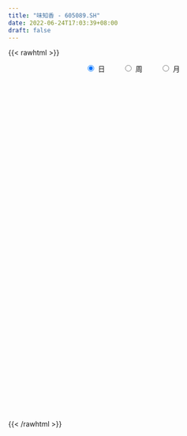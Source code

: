 ```yaml
---
title: "味知香 - 605089.SH"
date: 2022-06-24T17:03:39+08:00
draft: false
---
```

{{< rawhtml >}}
    <div style="text-align: center">
        <label style="padding: 1rem;"><input style="margin-right: .5rem" type="radio" name="period" value="D" checked onclick="period_change(this)">日</label>
        <label style="padding: 1rem;"><input style="margin-right: .5rem" type="radio" name="period" value="W" onclick="period_change(this)">周</label>
        <label style="padding: 1rem;"><input style="margin-right: .5rem" type="radio" name="period" value="M" onclick="period_change(this)">月</label>
    </div>
    <div id="chart" style="height: 700px;"></div> 
    <script type="text/javascript">
        const D_v = [3582.5,667.72,810.23,3984.21,8755.89,4886.37,2922.89,5845.83,8580.94,58690.78,84659.95,158015.17,17348.88,120036.47,91513.49,85211.6,69276.0,62339.63,68739.82,78947.52,68545.37,44537.55,42753.77,59663.13,38482.67,47938.48,67167.72,53881.19,62113.37,45825.02,30729.98,55557.34,40591.96,33493.48,38235.25,27181.94,37692.19,22283.95,34806.28,26753.52,16867.19,13669.7,24787.79,32777.8,26995.37,26112.51,22903.51,14659.99,16485.95,14797.21,23243.85,31820.56,23112.17,16848.5,14394.33,16766.01,13385.62,10070.18,27965.12,20593.59,18911.31,17567.43,24220.96,15321.54,30672.88,42896.43,25253.9,31013.81,17332.42,19267.92,15675.49,44964.94,72872.9,64610.8,39926.74,47453.12,47165.42,35170.14,59347.53,31508.42,25522.52,22712.51,22843.47,44680.63,26447.68,26614.93,17968.94,42414.0,45777.51,46180.36,33566.39,23720.37,25104.56,18314.27,17366.87,17288.76,23196.65,23702.74,16116.95,18073.98,16806.03,11609.96,30551.56,57023.94,40423.98,36131.68,32052.43,38414.75,39460.72,30780.02,42510.08,33368.17,24978.39,24161.78,19547.66,30947.01,20709.05,23069.16,19761.9,21323.88,25704.7,33325.12,20255.3,17657.92,31305.27,29283.71,38155.81,26479.8,20092.44,15461.38,13236.78,13578.0,12007.2,33375.74,57311.98,27314.78,21818.03,24047.82,23334.96,15663.95,19925.45,31494.24,18834.32,20611.56,15959.22,18676.1,25415.88,15364.58,26642.89,18539.23,39177.05,55940.77,34008.12,35421.38,32238.63,24735.2,17253.41,22591.4,22108.04,12665.8,25917.12,18147.68,45192.24,46319.88,22235.36,48089.94,40475.11,31211.03,37319.47,35246.57,43762.63,29302.78,22733.58,34235.4,43008.53,99404.22,86453.13,56345.91,56703.32,32921.96,26809.0,43815.8,22086.04,30908.93,19475.03,17560.9,20366.16,17668.29,10437.0,11305.0,13007.64,24327.21,11116.83,16972.98,18004.52,11553.59,7103.6,8454.0,11472.46,9533.8,15351.7,6906.0,14366.46,8664.06,13643.76,9839.45,6199.68,14890.8,11976.14,13589.4,11031.8,16467.44,19876.18,15898.0,22064.0,19686.68,10987.61,26430.25,13926.86,10210.74,7739.2,17425.0,29588.64,31285.43,18009.95,11413.58,21424.57,13349.32,14864.02,20646.03,21743.96,49517.71,37204.99,44467.97,47989.54,51619.01,30917.51,45878.92,31665.91,36289.9,25400.5,31314.95,25418.58,32078.48,21441.49,15386.49,11128.77,10865.4,21563.0,17799.7,10675.0,9535.0,9134.0,10668.41,8547.0,9776.49,17671.85,9851.0,16972.71,19116.03,11189.15,14652.07,7624.65,11133.2,11716.18,11706.91,12356.23,15875.0,20361.4,14421.27,9797.7,9077.7,7937.0,10853.63,17563.33,14495.0,20568.27,15416.08,11150.7,9319.0,21256.08]
const D_histogram = [0.0,0.2622905983,0.7007975844,1.2538870171,1.8788516151,2.5469219296,3.2394743703,3.9458032309,4.6613335693,5.3855519421,6.1211358646,6.8732347958,7.6482399771,8.0170590833,7.4082803112,6.0760695502,4.9163054696,3.9365553047,2.715714599,1.1973553133,0.4436850274,-0.4463266681,-1.0741783453,-1.6472180067,-2.2337951391,-2.4624411841,-1.8550021024,-2.397631823,-3.5410383076,-4.5634971515,-5.0421824302,-5.8703385367,-6.1440708225,-6.2736060392,-5.8296321732,-5.2729443904,-4.4036743796,-3.8583916582,-3.8703730176,-3.7020733012,-3.428819794,-3.1141616565,-2.982060105,-2.1859342499,-1.9025338122,-1.4449457188,-1.2900766569,-1.0467737386,-0.7667070204,-0.682024422,-0.7150314152,-0.9811790246,-1.0090385326,-1.0828945416,-1.0407561462,-1.189956704,-1.1613718318,-1.0725364457,-1.1396025663,-1.3423058175,-1.5512443514,-1.7362008274,-1.5465811993,-1.2894202416,-0.8409234801,-0.3668475871,0.0418091907,0.1977681413,0.2345778576,0.2172172246,0.6647346116,1.4194971747,2.1127973726,1.9746426364,1.8318219388,1.8361691379,1.847935179,1.5965938181,1.0124654987,0.6035305064,0.2893650623,0.1767678595,0.1462315894,0.4070750551,0.3802899226,0.4245655393,0.2975791645,0.6525211312,0.9422644825,1.0270255416,1.21137256,1.2357532762,1.0721744644,0.8537153518,0.658865952,0.5360287262,0.4820520707,0.1557929489,-0.0474109283,-0.1084808057,-0.2831462662,-0.3469019455,-0.1589574028,0.2544772686,0.5553337307,0.7022208711,0.9309263851,1.0819313853,1.3927479234,1.4122063867,1.5600677636,1.2863449168,1.0099636518,0.6943248151,0.3409641237,0.3448292368,0.2480524568,0.0703669426,0.0515110534,-0.210899659,-0.8893359677,-1.5969316335,-1.9221391311,-2.0302784628,-1.7929563046,-1.5223202855,-1.0092249992,-0.7420913494,-0.6899353239,-0.4852288709,-0.3234435621,-0.2728854514,-0.299814362,0.1571091455,0.6421877874,0.8346707948,0.7909245613,0.6334283507,0.6060922331,0.5570049224,0.4400667289,0.5454659004,0.4554306071,0.4393119026,0.3391783381,0.3280699751,0.2181567181,0.1096531532,-0.2350359521,-0.318592609,0.1182651364,0.5205427506,0.7837834097,0.984497616,1.0994324516,0.9574276619,0.7611101326,0.5667485912,0.2433875365,0.1063718961,0.0471453766,-0.0783898088,0.1435412529,0.538111089,0.6399001745,0.6739154582,0.8918758985,0.9283205601,1.1583985279,1.0005539142,0.3126378755,-0.3390393274,-0.5316548898,-1.0838288249,-0.8765149494,-0.3590302622,-0.2478045933,-0.1175968521,-0.6042714161,-0.851458453,-1.1608316318,-1.8266373445,-2.198149674,-2.6600241377,-2.7991782597,-2.9068159896,-2.681212713,-2.3322279796,-1.9220797598,-1.5334731251,-1.2735238475,-1.2517194878,-1.1617661439,-0.9143796151,-0.5421871255,-0.3410638118,-0.1809861865,-0.0444034067,-0.0310755171,0.1041200404,0.1373440668,0.208622412,0.2918823258,0.3686877008,0.5189057036,0.4942053085,0.4806532765,0.2745926253,0.0027198536,-0.1774560049,-0.1939437678,-0.0235656878,0.1478448176,0.0757308343,0.0115796005,0.127425301,0.1576351736,0.4359993141,0.491831373,0.5745300046,0.5369590271,0.576637123,0.7730200891,0.9713267271,1.0331470525,1.033181052,0.9455450739,0.8781503234,0.5952302544,0.1887830486,0.2963177005,0.4663375859,0.5959851505,0.7942816784,1.0585004014,1.0063500591,0.8852575284,0.9537507958,0.8596161396,0.3263767584,-0.4121177118,-0.8075641113,-0.994142019,-0.7307956667,-0.5996362064,-0.4789802828,-0.4473604356,-0.3828398866,-0.0800365792,0.0475492219,0.0814898106,0.0190325493,0.0091520986,-0.0681090445,-0.1310672249,-0.1993304305,-0.0754329474,-0.0122762501,0.0720678117,0.2199891816,0.2788885096,0.175520864,0.1343720613,0.1564078333,0.1871787107,0.2213849045,0.2886317471,0.3551740182,0.4539911534,0.3517571259,0.2499574135,0.1244787783,0.0415068692,-0.0048241358,0.0942276192,0.1207274447,0.2838836714,0.2943881224,0.200971824,0.1527963164,0.2385386613]
const D_fast = [0.0,0.3278632479,0.9415696301,1.808130817,2.9028083188,4.2076091157,5.710030149,7.4028098173,9.2836735481,11.3542799064,13.620147795,16.0905554252,18.7776206007,21.1507044778,22.3939957835,22.5808024101,22.6501146969,22.6545033581,22.1125913022,20.8935708448,20.2508218158,19.2492284533,18.3528321897,17.3679880267,16.2229621094,15.3787057685,15.5223943245,14.3803566482,12.3516905867,10.1883574549,8.4491265687,6.153385828,4.3436358365,2.64569911,1.6322649328,0.870716618,0.6390680339,0.2197528408,-0.7598217731,-1.517040382,-2.1009918233,-2.5648740999,-3.1782875747,-2.928645282,-3.1208782974,-3.0245266337,-3.1921767361,-3.2105672523,-3.1221772893,-3.2080007964,-3.4197656433,-3.931208009,-4.21132715,-4.5559067945,-4.7739574356,-5.2206471694,-5.4824052552,-5.6617039805,-6.0136707427,-6.5519504482,-7.1487000699,-7.7677067528,-7.9647324246,-8.0299265272,-7.7916606358,-7.4092966396,-6.990187564,-6.7847865782,-6.6893323975,-6.6523887243,-6.0386876844,-4.9290508277,-3.7075512866,-3.3520453637,-3.0369105766,-2.573521093,-2.0997712572,-1.9519641636,-2.2829761083,-2.541028474,-2.7828526525,-2.8512578904,-2.8452362632,-2.4826240337,-2.4143366855,-2.2639196841,-2.3165112677,-1.7984390183,-1.2731295462,-0.9316121018,-0.4444219434,-0.1111029082,-0.0066381039,-0.0116683785,-0.0418012903,-0.0306313346,0.0359050276,-0.251405857,-0.4664624662,-0.554652545,-0.8001045721,-0.9505857378,-0.8023805458,-0.3253265572,0.1143633376,0.4368056958,0.8982428061,1.3197306525,1.9787341715,2.3512442315,2.8891225493,2.9369859317,2.9130955796,2.7710379467,2.5029182862,2.5929907085,2.5582270427,2.3981332641,2.3921551383,2.0770195111,1.1762492105,0.0694206363,-0.7363216441,-1.3520305915,-1.5629475094,-1.6728915617,-1.4121025251,-1.3304917127,-1.4508195182,-1.367420283,-1.2864958647,-1.3041591169,-1.4060416179,-0.909840824,-0.2642152353,0.1369354708,0.2909203776,0.2917812547,0.4159681953,0.5061321153,0.499210604,0.7409762506,0.7647986091,0.8585078802,0.8431689002,0.914078031,0.8587039536,0.777613677,0.3741655836,0.2109607744,0.677384804,1.2097981058,1.6689846173,2.1158232276,2.5056161761,2.6029683018,2.5969283057,2.5442539121,2.2817397415,2.1713170752,2.1238768998,1.9787442622,2.2365606371,2.7656582455,3.0274223747,3.2299165229,3.6708459379,3.9393707395,4.4590483392,4.551342204,3.9415856342,3.2051485994,2.8796193146,2.0564881733,2.0446733114,2.4724004331,2.5216749537,2.6224834818,1.9847410638,1.5246894137,0.925108327,-0.1973567219,-1.1184064699,-2.245286968,-3.0842356549,-3.9185773822,-4.3632772838,-4.5973495454,-4.6677212655,-4.6624829121,-4.7209145964,-5.0120401086,-5.2125283006,-5.1937366756,-4.9570909674,-4.8412336067,-4.7264025279,-4.6009205998,-4.5953615895,-4.434136022,-4.3665759788,-4.2431420307,-4.0869115354,-3.9179342352,-3.6379898065,-3.5391388745,-3.4325275873,-3.5699400822,-3.8411328906,-4.0656727502,-4.1306464551,-3.966159797,-3.7577880872,-3.810969362,-3.8722256956,-3.7245236699,-3.6549050039,-3.2675410348,-3.0887511327,-2.8624199999,-2.7657512207,-2.5819138441,-2.1922758557,-1.7511375359,-1.4310304474,-1.1727011849,-1.0239508945,-0.8718080642,-1.0059205696,-1.3651720132,-1.1835579362,-0.8969536543,-0.6183098021,-0.2214428546,0.3074009687,0.5068381412,0.6070599927,0.913990959,1.0347603376,0.5831151461,-0.258408752,-0.8557461793,-1.2908595919,-1.2102121562,-1.2289617475,-1.2280508946,-1.3082711563,-1.339460579,-1.0566664164,-0.9171933099,-0.8628802684,-0.9205793925,-0.9281718185,-1.0224602228,-1.1181852093,-1.2362810226,-1.1312417763,-1.0711541415,-0.9687931268,-0.7658744615,-0.6372530062,-0.6967404357,-0.7042962231,-0.6431584927,-0.5655929377,-0.4760405177,-0.3366357384,-0.1812999627,0.0310149608,0.0167202148,-0.0225901443,-0.1169490849,-0.1895442767,-0.2370813156,-0.1144726558,-0.0577909691,0.1763361755,0.2604376571,0.2172643147,0.2072878861,0.3526648964]
const D_slow = [0.0,0.0655726496,0.2407720457,0.5542437999,1.0239567037,1.6606871861,2.4705557787,3.4570065864,4.6223399787,5.9687279643,7.4990119304,9.2173206294,11.1293806236,13.1336453945,14.9857154723,16.5047328598,17.7338092272,18.7179480534,19.3968767032,19.6962155315,19.8071367883,19.6955551213,19.427010535,19.0152060333,18.4567572486,17.8411469525,17.3773964269,16.7779884712,15.8927288943,14.7518546064,13.4913089989,12.0237243647,10.4877066591,8.9193051493,7.461897106,6.1436610084,5.0427424135,4.0781444989,3.1105512445,2.1850329192,1.3278279707,0.5492875566,-0.1962274697,-0.7427110321,-1.2183444852,-1.5795809149,-1.9021000791,-2.1637935138,-2.3554702689,-2.5259763744,-2.7047342282,-2.9500289843,-3.2022886175,-3.4730122529,-3.7332012894,-4.0306904654,-4.3210334234,-4.5891675348,-4.8740681764,-5.2096446307,-5.5974557186,-6.0315059254,-6.4181512253,-6.7405062857,-6.9507371557,-7.0424490525,-7.0319967548,-6.9825547195,-6.9239102551,-6.8696059489,-6.703422296,-6.3485480023,-5.8203486592,-5.3266880001,-4.8687325154,-4.4096902309,-3.9477064362,-3.5485579817,-3.295441607,-3.1445589804,-3.0722177148,-3.0280257499,-2.9914678526,-2.8896990888,-2.7946266081,-2.6884852233,-2.6140904322,-2.4509601494,-2.2153940288,-1.9586376434,-1.6557945034,-1.3468561843,-1.0788125683,-0.8653837303,-0.7006672423,-0.5666600608,-0.4461470431,-0.4071988059,-0.4190515379,-0.4461717393,-0.5169583059,-0.6036837923,-0.643423143,-0.5798038258,-0.4409703931,-0.2654151754,-0.0326835791,0.2377992673,0.5859862481,0.9390378448,1.3290547857,1.6506410149,1.9031319278,2.0767131316,2.1619541625,2.2481614717,2.3101745859,2.3277663216,2.3406440849,2.2879191701,2.0655851782,1.6663522698,1.185817487,0.6782478713,0.2300087952,-0.1505712762,-0.402877526,-0.5884003633,-0.7608841943,-0.882191412,-0.9630523026,-1.0312736654,-1.1062272559,-1.0669499695,-0.9064030227,-0.697735324,-0.5000041837,-0.341647096,-0.1901240377,-0.0508728071,0.0591438751,0.1955103502,0.309368002,0.4191959776,0.5039905621,0.5860080559,0.6405472354,0.6679605237,0.6092015357,0.5295533835,0.5591196676,0.6892553552,0.8852012076,1.1313256116,1.4061837245,1.64554064,1.8358181731,1.9775053209,2.0383522051,2.0649451791,2.0767315232,2.057134071,2.0930193842,2.2275471565,2.3875222001,2.5560010647,2.7789700393,3.0110501793,3.3006498113,3.5507882899,3.6289477587,3.5441879269,3.4112742044,3.1403169982,2.9211882608,2.8314306953,2.769479547,2.7400803339,2.5890124799,2.3761478667,2.0859399587,1.6292806226,1.0797432041,0.4147371697,-0.2850573952,-1.0117613926,-1.6820645709,-2.2651215658,-2.7456415057,-3.129009787,-3.4473907489,-3.7603206208,-4.0507621568,-4.2793570605,-4.4149038419,-4.5001697949,-4.5454163415,-4.5565171931,-4.5642860724,-4.5382560623,-4.5039200456,-4.4517644426,-4.3787938612,-4.286621936,-4.1568955101,-4.033344183,-3.9131808638,-3.8445327075,-3.8438527441,-3.8882167453,-3.9367026873,-3.9425941092,-3.9056329048,-3.8867001963,-3.8838052961,-3.8519489709,-3.8125401775,-3.703540349,-3.5805825057,-3.4369500046,-3.3027102478,-3.158550967,-2.9652959448,-2.722464263,-2.4641774999,-2.2058822369,-1.9694959684,-1.7499583875,-1.601150824,-1.5539550618,-1.4798756367,-1.3632912402,-1.2142949526,-1.015724533,-0.7510994326,-0.4995119179,-0.2781975358,-0.0397598368,0.1751441981,0.2567383877,0.1537089597,-0.0481820681,-0.2967175728,-0.4794164895,-0.6293255411,-0.7490706118,-0.8609107207,-0.9566206924,-0.9766298372,-0.9647425317,-0.9443700791,-0.9396119417,-0.9373239171,-0.9543511782,-0.9871179845,-1.0369505921,-1.0558088289,-1.0588778914,-1.0408609385,-0.9858636431,-0.9161415157,-0.8722612997,-0.8386682844,-0.799566326,-0.7527716484,-0.6974254222,-0.6252674855,-0.5364739809,-0.4229761926,-0.3350369111,-0.2725475577,-0.2414278632,-0.2310511459,-0.2322571798,-0.208700275,-0.1785184138,-0.107547496,-0.0339504654,0.0162924906,0.0544915697,0.1141262351]
const D_data = [['2021-04-27', 41.08, 41.08, 41.08, 41.08],['2021-04-28', 45.19, 45.19, 45.19, 45.19],['2021-04-29', 49.71, 49.71, 49.71, 49.71],['2021-04-30', 54.68, 54.68, 54.68, 54.68],['2021-05-06', 60.15, 60.15, 60.15, 60.15],['2021-05-07', 66.17, 66.17, 66.17, 66.17],['2021-05-10', 72.79, 72.79, 72.79, 72.79],['2021-05-11', 80.07, 80.07, 80.07, 80.07],['2021-05-12', 88.08, 88.08, 88.08, 88.08],['2021-05-13', 96.89, 96.89, 96.89, 96.89],['2021-05-14', 103.0, 106.58, 98.88, 106.58],['2021-05-17', 106.88, 117.24, 99.35, 117.24],['2021-05-18', 128.96, 128.96, 128.96, 128.96],['2021-05-19', 133.0, 135.0, 130.01, 139.8],['2021-05-20', 131.41, 130.3, 128.23, 135.8],['2021-05-21', 130.08, 123.63, 120.12, 135.0],['2021-05-24', 123.6, 125.89, 120.33, 127.84],['2021-05-25', 124.0, 128.5, 120.11, 128.5],['2021-05-26', 127.06, 124.9, 124.05, 132.94],['2021-05-27', 121.66, 118.1, 115.0, 121.7],['2021-05-28', 118.01, 125.0, 115.5, 128.45],['2021-05-31', 123.0, 121.65, 119.01, 124.88],['2021-06-01', 122.5, 123.0, 117.81, 124.85],['2021-06-02', 124.19, 122.08, 121.22, 132.11],['2021-06-03', 119.0, 119.88, 116.51, 122.44],['2021-06-04', 119.99, 122.86, 118.01, 127.53],['2021-06-07', 123.1, 135.15, 120.1, 135.15],['2021-06-08', 137.5, 121.64, 121.64, 138.88],['2021-06-09', 113.8, 109.48, 109.48, 113.8],['2021-06-10', 108.5, 104.05, 103.8, 109.99],['2021-06-11', 106.0, 104.95, 104.1, 107.75],['2021-06-15', 102.7, 94.46, 94.46, 104.0],['2021-06-16', 92.17, 95.2, 90.7, 99.0],['2021-06-17', 94.98, 92.31, 90.75, 95.45],['2021-06-18', 92.1, 96.66, 90.1, 98.0],['2021-06-21', 95.0, 97.3, 94.0, 99.0],['2021-06-22', 97.3, 102.0, 95.68, 102.67],['2021-06-23', 100.68, 99.11, 97.5, 101.85],['2021-06-24', 98.98, 90.98, 89.3, 98.99],['2021-06-25', 90.05, 91.0, 86.2, 91.4],['2021-06-28', 90.33, 90.9, 88.74, 91.79],['2021-06-29', 90.6, 90.52, 89.82, 92.0],['2021-06-30', 90.0, 87.02, 87.02, 91.3],['2021-07-01', 87.34, 95.72, 87.0, 95.72],['2021-07-02', 93.11, 90.44, 88.7, 94.88],['2021-07-05', 89.82, 93.09, 87.37, 94.37],['2021-07-06', 92.36, 89.61, 87.56, 92.9],['2021-07-07', 88.0, 90.57, 88.0, 92.18],['2021-07-08', 89.68, 91.4, 88.81, 92.6],['2021-07-09', 90.58, 89.01, 88.1, 91.01],['2021-07-12', 88.5, 86.74, 85.0, 88.9],['2021-07-13', 85.7, 81.92, 80.91, 87.5],['2021-07-14', 81.0, 82.87, 79.11, 84.66],['2021-07-15', 81.78, 80.7, 80.0, 82.87],['2021-07-16', 80.78, 80.7, 79.65, 81.84],['2021-07-19', 79.9, 76.56, 75.95, 80.34],['2021-07-20', 75.5, 76.92, 75.35, 78.33],['2021-07-21', 76.97, 76.46, 76.1, 77.92],['2021-07-22', 76.6, 73.0, 72.29, 77.18],['2021-07-23', 72.97, 68.85, 68.75, 73.1],['2021-07-26', 68.04, 65.72, 65.2, 69.47],['2021-07-27', 65.99, 62.8, 62.05, 66.69],['2021-07-28', 63.34, 65.3, 62.02, 66.56],['2021-07-29', 65.0, 65.28, 63.73, 66.4],['2021-07-30', 64.7, 67.76, 63.59, 68.3],['2021-08-02', 67.0, 69.1, 62.11, 70.78],['2021-08-03', 67.92, 69.54, 67.13, 71.76],['2021-08-04', 69.0, 67.0, 65.3, 69.0],['2021-08-05', 66.5, 65.21, 64.8, 68.09],['2021-08-06', 65.35, 63.78, 63.35, 65.75],['2021-08-09', 64.62, 70.16, 63.79, 70.16],['2021-08-10', 74.98, 77.18, 72.16, 77.18],['2021-08-11', 79.5, 80.89, 78.52, 83.63],['2021-08-12', 77.99, 72.82, 72.8, 78.99],['2021-08-13', 72.0, 72.8, 71.13, 74.37],['2021-08-16', 72.74, 75.08, 71.5, 77.5],['2021-08-17', 73.9, 76.1, 72.05, 79.0],['2021-08-18', 75.3, 73.0, 72.81, 77.78],['2021-08-19', 71.2, 67.12, 65.86, 75.5],['2021-08-20', 66.18, 66.81, 63.61, 66.85],['2021-08-23', 66.63, 65.95, 65.11, 67.43],['2021-08-24', 66.12, 67.07, 65.02, 67.88],['2021-08-25', 66.31, 67.41, 66.21, 69.6],['2021-08-26', 66.54, 71.49, 65.44, 74.09],['2021-08-27', 70.58, 68.43, 68.3, 71.43],['2021-08-30', 68.0, 69.3, 66.1, 70.15],['2021-08-31', 68.59, 66.84, 66.8, 69.9],['2021-09-01', 67.3, 73.52, 64.45, 73.52],['2021-09-02', 73.95, 74.76, 71.82, 75.88],['2021-09-03', 74.74, 73.7, 72.65, 78.5],['2021-09-06', 73.5, 76.32, 72.6, 77.3],['2021-09-07', 75.3, 75.65, 74.6, 76.66],['2021-09-08', 75.5, 73.67, 72.8, 76.17],['2021-09-09', 73.48, 72.58, 71.91, 74.88],['2021-09-10', 72.11, 72.25, 71.66, 74.08],['2021-09-13', 72.6, 72.68, 71.03, 73.17],['2021-09-14', 73.12, 73.4, 72.95, 76.0],['2021-09-15', 72.57, 69.15, 69.0, 72.57],['2021-09-16', 69.0, 69.24, 67.8, 71.59],['2021-09-17', 69.0, 70.18, 67.3, 70.8],['2021-09-22', 69.25, 67.89, 66.79, 69.42],['2021-09-23', 68.04, 68.3, 68.04, 69.6],['2021-09-24', 68.31, 71.5, 67.85, 73.98],['2021-09-27', 70.6, 75.91, 70.6, 78.65],['2021-09-28', 74.08, 76.69, 72.33, 76.8],['2021-09-29', 75.49, 76.43, 74.63, 79.73],['2021-09-30', 77.36, 79.11, 75.4, 79.11],['2021-10-08', 79.84, 79.99, 77.88, 83.5],['2021-10-11', 80.3, 84.3, 80.3, 86.97],['2021-10-12', 82.3, 82.78, 81.52, 85.36],['2021-10-13', 82.75, 86.2, 78.88, 86.2],['2021-10-14', 85.46, 81.93, 81.71, 86.75],['2021-10-15', 81.79, 81.58, 79.98, 83.68],['2021-10-18', 80.8, 80.45, 76.3, 81.36],['2021-10-19', 80.2, 78.88, 78.81, 81.3],['2021-10-20', 78.88, 83.0, 78.1, 83.4],['2021-10-21', 82.01, 82.05, 81.3, 83.47],['2021-10-22', 82.16, 80.75, 79.0, 83.74],['2021-10-25', 80.57, 82.59, 79.07, 82.6],['2021-10-26', 82.0, 79.04, 79.01, 83.04],['2021-10-27', 77.96, 71.14, 71.14, 77.96],['2021-10-28', 66.5, 66.28, 65.68, 70.0],['2021-10-29', 66.0, 67.06, 65.64, 68.09],['2021-11-01', 66.5, 67.15, 64.6, 68.19],['2021-11-02', 66.7, 70.36, 66.6, 71.45],['2021-11-03', 70.58, 70.83, 68.7, 73.9],['2021-11-04', 72.55, 74.94, 72.3, 75.79],['2021-11-05', 74.01, 73.2, 72.8, 74.79],['2021-11-08', 72.5, 70.7, 70.7, 74.38],['2021-11-09', 71.92, 72.72, 70.7, 73.5],['2021-11-10', 72.5, 72.72, 71.5, 74.0],['2021-11-11', 72.01, 71.52, 70.45, 72.46],['2021-11-12', 71.51, 70.23, 70.2, 71.99],['2021-11-15', 73.0, 77.25, 73.0, 77.25],['2021-11-16', 79.0, 80.34, 77.49, 80.84],['2021-11-17', 78.8, 78.99, 77.4, 79.96],['2021-11-18', 78.98, 77.0, 76.81, 78.98],['2021-11-19', 77.0, 75.54, 74.64, 78.32],['2021-11-22', 75.0, 77.13, 73.46, 77.85],['2021-11-23', 76.85, 77.1, 76.02, 77.42],['2021-11-24', 77.02, 76.2, 75.87, 78.99],['2021-11-25', 76.62, 79.37, 75.61, 79.92],['2021-11-26', 78.66, 77.4, 77.17, 78.8],['2021-11-29', 75.7, 78.45, 75.67, 78.73],['2021-11-30', 78.8, 77.46, 77.01, 78.98],['2021-12-01', 76.81, 78.62, 76.12, 78.8],['2021-12-02', 80.1, 77.36, 77.36, 81.6],['2021-12-03', 76.7, 77.01, 76.39, 78.2],['2021-12-06', 76.9, 72.86, 72.66, 76.9],['2021-12-07', 73.02, 74.83, 72.0, 74.89],['2021-12-08', 74.83, 82.31, 74.07, 82.31],['2021-12-09', 83.45, 84.5, 82.32, 85.5],['2021-12-10', 84.25, 85.2, 83.5, 86.95],['2021-12-13', 85.25, 86.53, 83.7, 88.3],['2021-12-14', 85.53, 87.33, 84.9, 89.13],['2021-12-15', 86.69, 85.08, 84.0, 87.3],['2021-12-16', 84.81, 84.42, 83.17, 85.68],['2021-12-17', 84.0, 84.19, 82.82, 85.9],['2021-12-20', 83.01, 81.78, 81.67, 85.68],['2021-12-21', 82.43, 83.3, 81.59, 83.38],['2021-12-22', 83.31, 84.1, 82.3, 87.5],['2021-12-23', 84.25, 83.05, 81.1, 84.89],['2021-12-24', 82.74, 87.99, 82.31, 91.36],['2021-12-27', 87.88, 92.41, 86.89, 93.0],['2021-12-28', 93.0, 90.89, 90.31, 93.0],['2021-12-29', 94.5, 91.29, 91.15, 99.0],['2021-12-30', 92.02, 95.29, 88.9, 95.88],['2021-12-31', 94.0, 94.85, 92.6, 98.38],['2022-01-04', 94.51, 99.29, 93.3, 99.4],['2022-01-05', 99.0, 95.98, 95.3, 101.77],['2022-01-06', 92.98, 88.08, 87.02, 94.0],['2022-01-07', 86.79, 85.4, 85.07, 89.9],['2022-01-10', 85.38, 89.01, 85.37, 89.84],['2022-01-11', 88.11, 82.3, 81.58, 88.9],['2022-01-12', 83.33, 90.53, 81.22, 90.53],['2022-01-13', 94.91, 96.3, 92.92, 99.58],['2022-01-14', 98.15, 93.07, 92.58, 102.85],['2022-01-17', 92.8, 94.21, 91.06, 96.6],['2022-01-18', 92.0, 85.6, 84.9, 92.0],['2022-01-19', 84.28, 86.38, 84.28, 87.5],['2022-01-20', 86.0, 83.6, 83.0, 88.5],['2022-01-21', 82.85, 75.55, 75.24, 83.04],['2022-01-24', 75.56, 75.0, 74.01, 76.5],['2022-01-25', 74.5, 69.76, 69.7, 74.5],['2022-01-26', 71.0, 69.99, 69.23, 71.6],['2022-01-27', 70.0, 67.33, 67.33, 71.5],['2022-01-28', 67.61, 69.39, 67.17, 71.0],['2022-02-07', 71.0, 70.2, 69.93, 71.99],['2022-02-08', 70.15, 70.96, 69.45, 71.5],['2022-02-09', 71.0, 71.05, 70.01, 71.45],['2022-02-10', 70.55, 69.6, 69.0, 71.09],['2022-02-11', 69.2, 65.85, 64.56, 69.2],['2022-02-14', 65.0, 65.48, 65.0, 66.88],['2022-02-15', 66.0, 66.94, 64.8, 68.86],['2022-02-16', 67.1, 68.98, 67.0, 70.77],['2022-02-17', 69.0, 67.4, 67.01, 69.0],['2022-02-18', 66.86, 67.01, 66.0, 67.3],['2022-02-21', 66.68, 66.78, 66.5, 67.66],['2022-02-22', 66.2, 64.96, 64.21, 66.47],['2022-02-23', 65.0, 66.27, 64.8, 66.37],['2022-02-24', 65.97, 64.9, 64.25, 67.28],['2022-02-25', 65.2, 65.16, 65.1, 66.01],['2022-02-28', 64.5, 65.3, 62.15, 66.0],['2022-03-01', 65.08, 65.3, 64.51, 65.85],['2022-03-02', 65.5, 66.59, 65.01, 67.8],['2022-03-03', 66.68, 64.56, 64.56, 66.96],['2022-03-04', 64.06, 64.42, 63.71, 65.55],['2022-03-07', 64.01, 61.16, 59.95, 64.1],['2022-03-08', 60.56, 58.6, 57.88, 61.19],['2022-03-09', 58.62, 57.9, 55.15, 59.67],['2022-03-10', 58.88, 58.71, 58.14, 59.65],['2022-03-11', 58.0, 60.82, 57.1, 61.0],['2022-03-14', 61.9, 61.25, 60.8, 64.66],['2022-03-15', 60.98, 58.0, 58.0, 62.41],['2022-03-16', 58.89, 57.21, 53.61, 59.2],['2022-03-17', 57.21, 59.11, 57.18, 60.68],['2022-03-18', 58.79, 58.0, 57.52, 59.08],['2022-03-21', 57.88, 61.65, 57.8, 62.98],['2022-03-22', 61.33, 59.62, 59.51, 61.5],['2022-03-23', 59.44, 60.26, 59.07, 60.89],['2022-03-24', 59.5, 58.84, 58.6, 59.61],['2022-03-25', 58.83, 59.8, 58.52, 62.3],['2022-03-28', 60.64, 62.51, 60.06, 62.77],['2022-03-29', 62.49, 63.9, 60.8, 64.5],['2022-03-30', 63.0, 63.33, 61.61, 63.33],['2022-03-31', 62.79, 63.22, 62.3, 63.25],['2022-04-01', 62.93, 62.38, 62.2, 65.54],['2022-04-06', 62.1, 62.68, 61.9, 64.29],['2022-04-07', 61.8, 59.38, 59.19, 61.8],['2022-04-08', 59.54, 56.05, 55.95, 60.0],['2022-04-11', 56.27, 61.66, 56.27, 61.66],['2022-04-12', 61.66, 63.3, 59.2, 64.6],['2022-04-13', 62.86, 63.85, 60.8, 65.0],['2022-04-14', 63.85, 66.0, 61.83, 66.66],['2022-04-15', 65.0, 68.7, 64.11, 68.8],['2022-04-18', 69.12, 66.05, 66.01, 72.96],['2022-04-19', 65.79, 65.42, 63.6, 67.5],['2022-04-20', 64.13, 68.37, 64.01, 71.0],['2022-04-21', 67.21, 67.0, 65.3, 68.34],['2022-04-22', 66.0, 60.3, 60.3, 66.0],['2022-04-25', 55.25, 54.27, 54.27, 57.88],['2022-04-26', 53.28, 55.01, 50.0, 56.66],['2022-04-27', 53.0, 55.3, 51.66, 55.98],['2022-04-28', 54.0, 60.4, 53.8, 60.82],['2022-04-29', 57.53, 59.2, 57.53, 59.59],['2022-05-05', 59.16, 59.22, 58.33, 61.09],['2022-05-06', 58.0, 58.03, 56.6, 59.88],['2022-05-09', 57.4, 58.24, 57.11, 58.66],['2022-05-10', 57.03, 61.9, 57.03, 61.97],['2022-05-11', 61.18, 60.72, 60.52, 63.75],['2022-05-12', 60.0, 59.9, 59.13, 61.33],['2022-05-13', 59.9, 58.52, 58.3, 60.4],['2022-05-16', 59.06, 58.86, 58.5, 59.99],['2022-05-17', 58.73, 57.62, 56.69, 58.79],['2022-05-18', 57.28, 57.2, 57.01, 58.2],['2022-05-19', 56.2, 56.5, 55.38, 56.78],['2022-05-20', 56.14, 58.8, 56.14, 59.36],['2022-05-23', 58.78, 58.36, 57.51, 58.88],['2022-05-24', 58.55, 58.9, 56.88, 59.65],['2022-05-25', 58.73, 60.3, 57.95, 61.83],['2022-05-26', 60.05, 59.81, 59.18, 60.5],['2022-05-27', 59.54, 57.71, 57.14, 59.97],['2022-05-30', 57.73, 58.1, 57.02, 58.2],['2022-05-31', 58.1, 58.84, 57.52, 59.28],['2022-06-01', 58.35, 59.12, 58.12, 60.11],['2022-06-02', 59.2, 59.4, 57.18, 59.75],['2022-06-06', 59.3, 60.2, 58.54, 60.2],['2022-06-07', 60.41, 60.73, 59.5, 61.5],['2022-06-08', 60.82, 61.84, 60.4, 63.28],['2022-06-09', 61.84, 59.58, 59.2, 61.84],['2022-06-10', 58.98, 59.23, 58.12, 60.35],['2022-06-13', 58.73, 58.43, 58.27, 59.22],['2022-06-14', 58.18, 58.43, 57.41, 58.8],['2022-06-15', 58.51, 58.52, 58.31, 59.43],['2022-06-16', 58.61, 60.49, 58.61, 60.72],['2022-06-17', 60.79, 59.98, 59.08, 61.66],['2022-06-20', 60.13, 62.35, 60.0, 62.44],['2022-06-21', 62.35, 61.13, 60.45, 62.69],['2022-06-22', 61.1, 59.8, 59.56, 61.15],['2022-06-23', 59.8, 60.13, 58.8, 60.18],['2022-06-24', 60.13, 62.08, 59.76, 62.35]]
const W_v = [9044.66,13642.26,160700.39,472125.61,347848.34,233375.6,259717.28,167878.03,148717.88,115097.85,94959.17,109419.41,88780.52,106694.12,135764.48,238050.87,220644.63,142206.81,178955.74,118072.46,98379.08,58967.55,165632.03,38414.75,171097.38,118434.66,120370.9,142882.51,74375.8,163868.35,109252.92,96027.34,174308.06,132240.02,124030.88,188331.32,145631.45,285834.86,216595.99,110397.06,76745.14,64751.52,51717.96,52713.41,67955.58,88512.47,75732.05,111722.17,48859.37,200924.17,196371.25,135654.0,26515.26,70438.1,55797.75,71780.96,42180.94,72811.6,59926.66,77710.13]
const W_histogram = [0.0,0.7332649573,3.7316228018,6.4932323631,7.9462241919,8.2607204932,6.819911027,4.9528214939,3.0729757656,1.6021454727,0.4056085041,-0.9962722686,-2.6770134768,-3.7516522543,-4.565945704,-4.3343367942,-4.4073421734,-4.1717491789,-3.5126401433,-3.0434797262,-2.7505998332,-2.3609513518,-1.52428202,-0.8773069988,-0.3358340947,-0.0425460908,-0.7407884014,-0.7567070082,-0.9237780857,-0.646314728,-0.3234687442,-0.1319544225,0.515060567,0.8253605212,1.2134293777,1.8224154649,1.4929243853,1.6816421935,0.5738706396,-0.5647834202,-1.4946143743,-1.9414662277,-2.249837599,-2.3792813082,-2.5668866273,-2.7254837042,-2.5565355205,-2.1355402167,-2.1423839869,-1.2008880527,-1.0549706932,-0.9470823632,-0.8709942208,-0.7109039921,-0.5183364929,-0.4017563819,-0.1605862263,0.0276971713,0.2316111699,0.5202585752]
const W_fast = [0.0,0.9165811966,4.8478447415,9.2327623936,12.6723102704,15.051986695,15.3161549856,14.687270826,13.575669039,12.5053751144,11.4102402718,9.7592914319,7.4092968545,5.3967450134,3.4409651377,2.588989849,1.4141489265,0.6068046262,0.3877536259,0.0960441115,-0.2987259538,-0.4993153103,-0.0437164835,0.383931788,0.8414461683,1.1240976496,0.2406582387,0.0355628798,-0.3624527191,-0.2465680434,-0.0045892457,0.1539364704,0.9297166016,1.4463566862,2.137782887,3.2023728406,3.2461128572,3.8552412138,2.8909373198,1.6110874049,0.3076028573,-0.624615553,-1.4954463241,-2.2197103603,-3.0490373362,-3.8890053391,-4.3591910356,-4.4720807859,-5.0145205529,-4.3732466318,-4.4910719457,-4.6199542065,-4.7616146193,-4.7792503887,-4.7162670126,-4.7001259971,-4.4991023981,-4.3038947077,-4.0420779165,-3.6233658674]
const W_slow = [0.0,0.1833162393,1.1162219398,2.7395300305,4.7260860785,6.7912662018,8.4962439586,9.7344493321,10.5026932735,10.9032296416,11.0046317677,10.7555637005,10.0863103313,9.1483972677,8.0069108417,6.9233266432,5.8214910998,4.7785538051,3.9003937693,3.1395238377,2.4518738794,1.8616360415,1.4805655365,1.2612387868,1.1772802631,1.1666437404,0.98144664,0.792269888,0.5613253666,0.3997466846,0.3188794985,0.2858908929,0.4146560347,0.620996165,0.9243535094,1.3799573756,1.7531884719,2.1735990203,2.3170666802,2.1758708252,1.8022172316,1.3168506747,0.7543912749,0.1595709479,-0.482150709,-1.163521635,-1.8026555151,-2.3365405693,-2.872136566,-3.1723585792,-3.4361012525,-3.6728718433,-3.8906203985,-4.0683463965,-4.1979305197,-4.2983696152,-4.3385161718,-4.331591879,-4.2736890865,-4.1436244427]
const W_data = [['2021-04-30', 41.08, 54.68, 41.08, 54.68],['2021-05-07', 60.15, 66.17, 60.15, 66.17],['2021-05-14', 72.79, 106.58, 72.79, 106.58],['2021-05-21', 106.88, 123.63, 99.35, 139.8],['2021-05-28', 123.6, 125.0, 115.0, 132.94],['2021-06-04', 123.0, 122.86, 116.51, 132.11],['2021-06-11', 123.1, 104.95, 103.8, 138.88],['2021-06-18', 102.7, 96.66, 90.1, 104.0],['2021-06-25', 95.0, 91.0, 86.2, 102.67],['2021-07-02', 90.33, 90.44, 87.0, 95.72],['2021-07-09', 89.82, 89.01, 87.37, 94.37],['2021-07-16', 88.5, 80.7, 79.11, 88.9],['2021-07-23', 79.9, 68.85, 68.75, 80.34],['2021-07-30', 68.04, 67.76, 62.02, 69.47],['2021-08-06', 67.0, 63.78, 62.11, 71.76],['2021-08-13', 64.62, 72.8, 63.79, 83.63],['2021-08-20', 72.74, 66.81, 63.61, 79.0],['2021-08-27', 66.63, 68.43, 65.02, 74.09],['2021-09-03', 68.0, 73.7, 64.45, 78.5],['2021-09-10', 73.5, 72.25, 71.66, 77.3],['2021-09-17', 72.6, 70.18, 67.3, 76.0],['2021-09-24', 69.25, 71.5, 66.79, 73.98],['2021-09-30', 70.6, 79.11, 70.6, 79.73],['2021-10-08', 79.84, 79.99, 77.88, 83.5],['2021-10-15', 80.3, 81.58, 78.88, 86.97],['2021-10-22', 80.8, 80.75, 76.3, 83.74],['2021-10-29', 80.57, 67.06, 65.64, 83.04],['2021-11-05', 66.5, 73.2, 64.6, 75.79],['2021-11-12', 72.5, 70.23, 70.2, 74.38],['2021-11-19', 73.0, 75.54, 73.0, 80.84],['2021-11-26', 75.0, 77.4, 73.46, 79.92],['2021-12-03', 75.7, 77.01, 75.67, 81.6],['2021-12-10', 76.9, 85.2, 72.0, 86.95],['2021-12-17', 85.25, 84.19, 82.82, 89.13],['2021-12-24', 83.01, 87.99, 81.1, 91.36],['2021-12-31', 87.88, 94.85, 86.89, 99.0],['2022-01-07', 94.51, 85.4, 85.07, 101.77],['2022-01-14', 85.38, 93.07, 81.22, 102.85],['2022-01-21', 92.8, 75.55, 75.24, 96.6],['2022-01-28', 75.56, 69.39, 67.17, 76.5],['2022-02-11', 71.0, 65.85, 64.56, 71.99],['2022-02-18', 65.0, 67.01, 64.8, 70.77],['2022-02-25', 66.68, 65.16, 64.21, 67.66],['2022-03-04', 64.5, 64.42, 62.15, 67.8],['2022-03-11', 64.01, 60.82, 55.15, 64.1],['2022-03-18', 61.9, 58.0, 53.61, 64.66],['2022-03-25', 57.88, 59.8, 57.8, 62.98],['2022-04-01', 60.64, 62.38, 60.06, 65.54],['2022-04-08', 62.1, 56.05, 55.95, 64.29],['2022-04-15', 56.27, 68.7, 56.27, 68.8],['2022-04-22', 69.12, 60.3, 60.3, 72.96],['2022-04-29', 55.25, 59.2, 50.0, 60.82],['2022-05-06', 59.16, 58.03, 56.6, 61.09],['2022-05-13', 57.4, 58.52, 57.03, 63.75],['2022-05-20', 59.06, 58.8, 55.38, 59.99],['2022-05-27', 58.78, 57.71, 56.88, 61.83],['2022-06-02', 57.73, 59.4, 57.02, 60.11],['2022-06-10', 59.3, 59.23, 58.12, 63.28],['2022-06-17', 58.73, 59.98, 57.41, 61.66],['2022-06-24', 60.13, 62.08, 58.8, 62.69]]
const M_v = [9044.66,1038854.15,820475.9199999999,459626.39,781250.66,575422.99,448317.69,526950.36,678366.84,758459.3600000002,207581.08,360844.65,603233.3599999999,243289.92,233871.48]
const M_histogram = [0.0,4.2738689459,4.5088572203,3.1706357576,2.0796981244,2.0379568912,1.0993292797,1.0779560311,2.0762490582,0.9219978966,-0.1592364516,-1.0093887482,-1.7916425701,-2.2526757401,-2.2533280146]
const M_fast = [0.0,5.3423361823,6.7045387619,6.1589762386,5.5879631364,6.055711126,5.3919158344,5.6400315936,7.1573868853,6.2336351978,5.1125917367,4.010092253,2.7799277886,1.7557256835,1.1917414054]
const M_slow = [0.0,1.0684672365,2.1956815415,2.9883404809,3.508265012,4.0177542348,4.2925865547,4.5620755625,5.0811378271,5.3116373012,5.2718281883,5.0194810012,4.5715703587,4.0084014237,3.44506942]
const M_data = [['2021-04-30', 41.08, 54.68, 41.08, 54.68],['2021-05-31', 60.15, 121.65, 60.15, 139.8],['2021-06-30', 122.5, 87.02, 86.2, 138.88],['2021-07-30', 87.34, 67.76, 62.02, 95.72],['2021-08-31', 67.0, 66.84, 62.11, 83.63],['2021-09-30', 67.3, 79.11, 64.45, 79.73],['2021-10-29', 79.84, 67.06, 65.64, 86.97],['2021-11-30', 66.5, 77.46, 64.6, 80.84],['2021-12-31', 76.81, 94.85, 72.0, 99.0],['2022-01-28', 94.51, 69.39, 67.17, 102.85],['2022-02-28', 71.0, 65.3, 62.15, 71.99],['2022-03-31', 65.08, 63.22, 53.61, 67.8],['2022-04-29', 62.93, 59.2, 50.0, 72.96],['2022-05-31', 59.16, 58.84, 55.38, 63.75],['2022-06-30', 58.35, 62.08, 57.18, 63.28]]
        const D_a = [null,null,null,null,null,null,null,null,null,null,null,null,null,139.8,null,null,null,null,null,115.0,null,null,null,null,null,null,null,138.88,null,null,null,null,null,null,null,null,null,null,null,86.2,null,null,null,null,94.88,null,null,null,null,null,null,null,null,null,null,null,null,null,null,null,null,null,62.02,null,null,null,null,null,null,null,null,null,83.63,null,null,null,null,null,null,63.61,null,null,null,null,null,null,null,null,null,78.5,null,null,null,null,null,null,null,null,null,null,66.79,null,null,null,null,null,null,null,86.97,null,null,null,null,null,null,null,null,null,null,null,null,null,null,64.6,null,null,null,null,null,null,null,null,null,null,80.84,null,null,null,73.46,null,null,null,null,null,null,null,null,null,null,null,null,null,null,null,89.13,null,null,null,null,null,null,81.1,null,null,null,null,null,null,null,null,null,null,null,null,null,null,102.85,null,null,null,null,null,null,null,null,null,null,null,null,null,null,64.56,null,null,null,null,null,67.66,null,null,null,null,null,null,null,null,null,null,null,null,null,null,null,null,53.61,null,null,null,null,null,null,null,null,null,null,null,null,null,null,null,null,null,null,null,null,72.96,null,null,null,null,null,50.0,null,null,null,null,null,null,null,63.75,null,null,null,null,null,55.38,null,null,null,61.83,null,null,null,null,null,57.18,null,null,null,null,null,null,null,null,null,null,null,62.69,null,null,null]
const W_a = [null,null,null,139.8,null,null,null,null,null,null,null,null,null,62.02,null,null,null,null,null,null,null,null,null,null,null,null,null,null,null,null,null,null,null,null,null,null,null,102.85,null,null,null,null,null,null,null,53.61,null,null,null,null,72.96,null,null,null,55.38,null,null,null,null,null]
const M_a = [null,139.8,null,null,null,null,null,64.6,null,null,null,null,null,null,null]
        const D_b = [[{ coord: ['2021-05-19', 138.88] }, { coord: ['2021-06-25', 115.0] }],[{ coord: ['2021-07-28', 78.5] }, { coord: ['2021-11-22', 63.61] }],[{ coord: ['2021-12-14', 89.13] }, { coord: ['2022-02-11', 81.1] }],[{ coord: ['2022-02-11', 67.66] }, { coord: ['2022-04-18', 64.56] }],[{ coord: ['2022-04-26', 61.83] }, { coord: ['2022-06-02', 55.38] }]]
const W_b = [[{ coord: ['2021-05-21', 102.85] }, { coord: ['2022-04-22', 62.02] }]]
const M_b = []
    </script>
{{< /rawhtml >}}